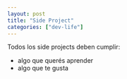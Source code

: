 ```yaml
---
layout: post
title: "Side Project"
categories: ["dev-life"]
---
```

Todos los side projects deben cumplir<!--more-->:
* algo que querés aprender
* algo que te gusta
